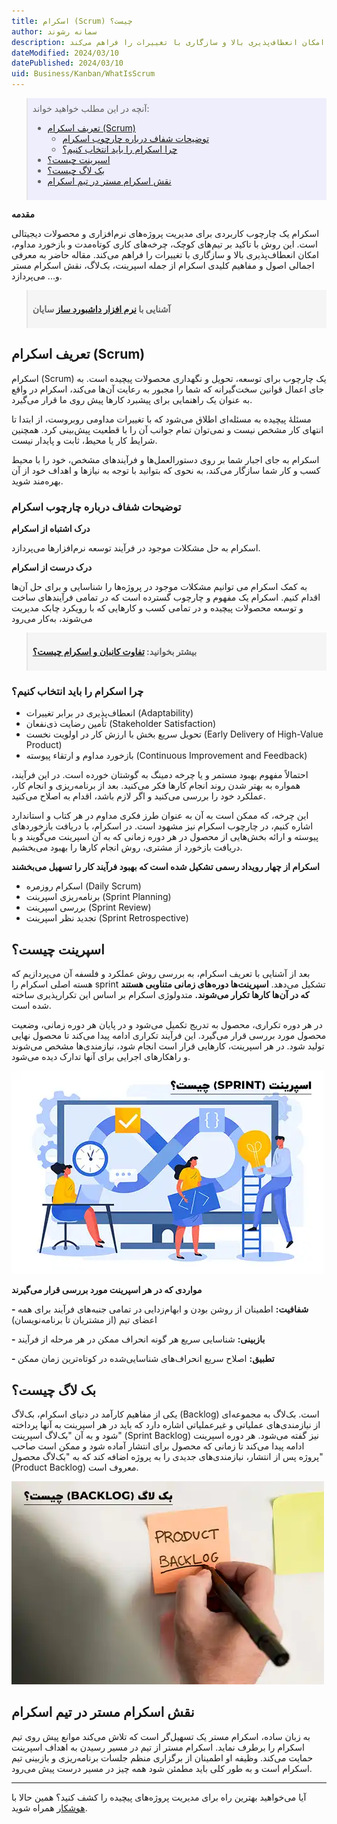 ```yaml
---
title: اسکرام (Scrum) چیست؟
author: سمانه رشوند
description: اسکرام یک چارچوب کاربردی برای مدیریت پروژه‌های نرم‌افزاری و محصولات دیجیتالی است. این روش با تاکید بر تیم‌های کوچک، چرخه‌های کاری کوتاه‌مدت و بازخورد مداوم، امکان انعطاف‌پذیری بالا و سازگاری با تغییرات را فراهم می‌کند.
dateModified: 2024/03/10
datePublished: 2024/03/10
uid: Business/Kanban/WhatIsScrum
---
```


<blockquote style="background-color:#eeeefc; padding:0.5rem">
آنچه در این مطلب خواهید خواند:

- [تعریف اسکرام (Scrum)](#تعریف-اسکرام-scrum)
    - [توضیحات شفاف درباره چارچوب اسکرام](#توضیحات-شفاف-درباره-چارچوب-اسکرام)
    - [چرا اسکرام را باید انتخاب کنیم؟](#چرا-اسکرام-را-باید-انتخاب-کنیم؟)
- [اسپرینت چیست؟](#اسپرینت-چیست؟)
- [بک لاگ چیست؟](#بک-لاگ-چیست؟)
- [نقش اسکرام مستر در تیم اسکرام](#نقش-اسکرام-مستر-در-تیم-اسکرام)

</blockquote>

**مقدمه**

اسکرام یک چارچوب کاربردی برای مدیریت پروژه‌های نرم‌افزاری و محصولات دیجیتالی است. این روش با تاکید بر تیم‌های کوچک، چرخه‌های کاری کوتاه‌مدت و بازخورد مداوم، امکان انعطاف‌پذیری بالا و سازگاری با تغییرات را فراهم می‌کند. مقاله حاضر به معرفی اجمالی اصول و مفاهیم کلیدی اسکرام از جمله اسپرینت، بک‌لاگ، نقش اسکرام مستر و... می‌پردازد.


<blockquote style="background-color:#f5f5f5; padding:0.5rem">
<p><strong>آشنایی با <a href="https://www.hooshkar.com/Software/Sayan/Package/Industrial" target="_blank">نرم افزار داشبورد ساز</a> سایان</p></strong></blockquote>

## تعریف اسکرام (Scrum)

اسکرام (Scrum) یک چارچوب برای توسعه، تحویل و نگهداری محصولات پیچیده است. به جای اعمال قوانین سخت‌گیرانه که شما را مجبور به رعایت آن‌ها می‌کند، اسکرام در واقع به عنوان یک راهنمایی برای پیشبرد کارها پیش روی ما قرار می‌گیرد.

مسئلۀ پیچیده به مسئله‌ای اطلاق می‌شود که با تغییرات مداومی روبروست، از ابتدا تا انتهای کار مشخص نیست و نمی‌توان تمام جوانب آن را با قطعیت پیش‌بینی کرد. همچنین شرایط کار یا محیط، ثابت و پایدار نیست.

اسکرام به جای اجبار شما بر روی دستورالعمل‌ها و فرآیندهای مشخص، خود را با محیط کسب و کار شما سازگار می‌کند، به نحوی که بتوانید با توجه به نیازها و اهداف خود از آن بهره‌مند شوید.


### توضیحات شفاف درباره چارچوب اسکرام

**درک اشتباه از اسکرام**

اسکرام به حل مشکلات موجود در فرآیند توسعه نرم‌افزارها می‌پردازد.

**درک درست از اسکرام**

به کمک اسکرام می توانیم مشکلات موجود در پروژه‌ها را شناسایی و برای حل آن‌ها اقدام کنیم. اسکرام یک مفهوم و چارچوب گسترده است که در تمامی فرآیندهای ساخت و توسعه محصولات پیچیده و در تمامی کسب و کارهایی که با رویکرد چابک مدیریت می‌شوند، به‌کار می‌رود

<blockquote style="background-color:#f5f5f5; padding:0.5rem">
<p><strong>بیشتر بخوانید: <a href="https://www.hooshkar.com/Wiki/Business/KanbanVsScrum" target="_blank">تفاوت کانبان و اسکرام چیست؟</a></p></strong>
</blockquote>

### چرا اسکرام را باید انتخاب کنیم؟

-	انعطاف‌پذیری در برابر تغییرات (Adaptability)
-	تأمین رضایت ذی‌نفعان (Stakeholder Satisfaction)
-	تحویل سریع بخش با ارزش کار در اولویت نخست (Early Delivery of High-Value Product)
-	بازخورد مداوم و ارتقاء پیوسته (Continuous Improvement and Feedback)

احتمالاً مفهوم بهبود مستمر و یا چرخه دمینگ به گوشتان خورده است. در این فرآیند، همواره به بهتر شدن روند انجام کارها فکر می‌کنید. بعد از برنامه‌ریزی و انجام کار، عملکرد خود را بررسی می‌کنید و اگر لازم باشد، اقدام به اصلاح می‌کنید.

این چرخه، که ممکن است به آن به عنوان طرز فکری مداوم در هر کتاب و استاندارد اشاره کنیم، در چارچوب اسکرام نیز مشهود است. در اسکرام، با دریافت بازخوردهای پیوسته و ارائه بخش‌هایی از محصول در هر دوره زمانی که به آن اسپرینت می‌گویند و با دریافت بازخورد از مشتری، روش انجام کارها را بهبود می‌بخشیم.

 **اسکرام از چهار رویداد رسمی تشکیل شده است که بهبود فرآیند کار را تسهیل می‌بخشند**

-	اسکرام روزمره (Daily Scrum)
-	برنامه‌ریزی اسپرینت (Sprint Planning)
-	بررسی اسپرینت (Sprint Review)
-	تجدید نظر اسپرینت (Sprint Retrospective)


## اسپرینت چیست؟

بعد از آشنایی با تعریف اسکرام، به بررسی روش عملکرد و فلسفه آن می‌پردازیم که هسته اصلی اسکرام را sprint تشکیل می‌دهد. **اسپرینت‌ها دوره‌های زمانی متناوبی هستند که در آن‌ها کارها تکرار می‌شوند.** متدولوژی اسکرام بر اساس این تکرارپذیری ساخته شده است. 

در هر دوره تکراری، محصول به تدریج تکمیل می‌شود و در پایان هر دوره زمانی، وضعیت محصول مورد بررسی قرار می‌گیرد. این فرآیند تکراری ادامه پیدا می‌کند تا محصول نهایی تولید شود. در هر اسپرینت، کارهایی قرار است انجام شود، نیازمندی‌ها مشخص می‌شوند و راهکارهای اجرایی برای آنها تدارک دیده می‌شود.

![اسپرینت](./Images/Sprint.webp)

**مواردی که در هر اسپرینت مورد بررسی قرار می‌گیرند**

**-	شفافیت:** اطمینان از روشن بودن و ابهام‌زدایی در تمامی جنبه‌های فرآیند برای همه اعضای تیم (از مشتریان تا برنامه‌نویسان)

**-	بازبینی:** شناسایی سریع هر گونه انحراف ممکن در هر مرحله از فرآیند

**-	تطبیق:** اصلاح سریع انحراف‌های شناسایی‌شده در کوتاه‌ترین زمان ممکن


## بک لاگ چیست؟

یکی از مفاهیم کارآمد در دنیای اسکرام، بک‌لاگ (Backlog) است. بک‌لاگ به مجموعه‌ای از نیازمندی‌های عملیاتی و غیرعملیاتی اشاره دارد که باید در هر اسپرینت به آنها پرداخته شود و به آن "بک‌لاگ اسپرینت" (Sprint Backlog) نیز گفته می‌شود. هر دوره اسپرینت ادامه پیدا می‌کند تا زمانی که محصول برای انتشار آماده شود و ممکن است صاحب پروژه پس از انتشار، نیازمندی‌های جدیدی را به پروژه اضافه کند که به "بک‌لاگ محصول" (Product Backlog) معروف است.

![بک لاگ](./Images/Backlog.webp)

## نقش اسکرام مستر در تیم اسکرام

به زبان ساده، اسکرام مستر یک تسهیل‌گر است که تلاش می‌کند موانع پیش روی تیم اسکرام را برطرف نماید. اسکرام مستر از تیم در مسیر رسیدن به اهداف اسپرینت حمایت می‌کند. وظیفه او اطمینان از برگزاری منظم جلسات برنامه‌ریزی و بازبینی تیم اسکرام است و به طور کلی باید مطمئن شود همه چیز در مسیر درست پیش می‌رود.

---

آیا می‌خواهید بهترین راه برای مدیریت پروژه‌های پیچیده را کشف کنید؟ همین حالا با <a href="https://www.hooshkar.com" target="_blank">هوشکار</a> همراه شوید.